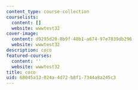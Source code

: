 ```yaml
---
content_type: course-collection
courselists:
  content: []
  website: wwwtest32
cover-image:
  content: d9295d20-8b9f-48b1-a674-97e7839db296
  website: wwwtest32
description: coco
featured-courses:
  content: ''
  website: wwwtest32
title: coco
uid: 68045a13-024a-4d72-b8f1-7344a8a245c3
---
```

